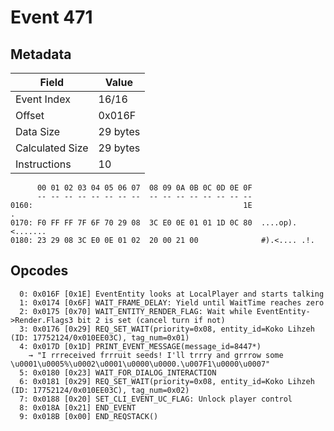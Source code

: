 # Event 471

## Metadata

| Field           | Value    |
|-----------------|----------|
| Event Index     | 16/16    |
| Offset          | 0x016F   |
| Data Size       | 29 bytes |
| Calculated Size | 29 bytes |
| Instructions    | 10       |

```
      00 01 02 03 04 05 06 07  08 09 0A 0B 0C 0D 0E 0F
      -- -- -- -- -- -- -- --  -- -- -- -- -- -- -- --
0160:                                               1E                 .
0170: F0 FF FF 7F 6F 70 29 08  3C E0 0E 01 01 1D 0C 80  ....op).<.......
0180: 23 29 08 3C E0 0E 01 02  20 00 21 00              #).<.... .!.    
```

## Opcodes

```
  0: 0x016F [0x1E] EventEntity looks at LocalPlayer and starts talking
  1: 0x0174 [0x6F] WAIT_FRAME_DELAY: Yield until WaitTime reaches zero
  2: 0x0175 [0x70] WAIT_ENTITY_RENDER_FLAG: Wait while EventEntity->Render.Flags3 bit 2 is set (cancel turn if not)
  3: 0x0176 [0x29] REQ_SET_WAIT(priority=0x08, entity_id=Koko Lihzeh (ID: 17752124/0x010EE03C), tag_num=0x01)
  4: 0x017D [0x1D] PRINT_EVENT_MESSAGE(message_id=8447*)
    → "I rrreceived frrruit seeds! I'll trrry and grrrow some \u0001\u0005%\u0002\u0001\u0000\u0000.\u007F1\u0000\u0007"
  5: 0x0180 [0x23] WAIT_FOR_DIALOG_INTERACTION
  6: 0x0181 [0x29] REQ_SET_WAIT(priority=0x08, entity_id=Koko Lihzeh (ID: 17752124/0x010EE03C), tag_num=0x02)
  7: 0x0188 [0x20] SET_CLI_EVENT_UC_FLAG: Unlock player control
  8: 0x018A [0x21] END_EVENT
  9: 0x018B [0x00] END_REQSTACK()
```
